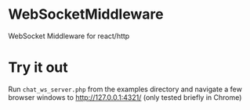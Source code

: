 # WebSocketMiddleware
WebSocket Middleware for react/http
# Try it out
Run `chat_ws_server.php` from the examples directory and navigate a few browser windows to http://127.0.0.1:4321/ (only tested briefly in Chrome)

